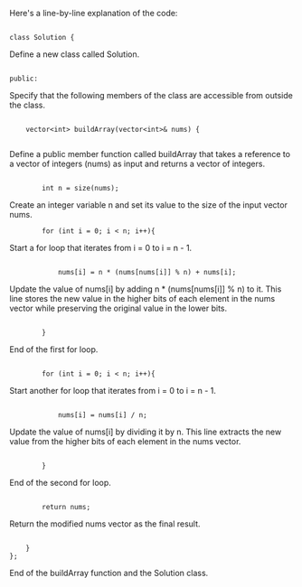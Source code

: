 Here's a line-by-line explanation of the code:

```

class Solution {

```
Define a new class called Solution.


```

public:

```
Specify that the following members of the class are accessible from outside the class.

```

    vector<int> buildArray(vector<int>& nums) {
    
```
Define a public member function called buildArray that takes a reference to a vector of integers (nums) as input and returns a vector of integers.

```

        int n = size(nums);
```

Create an integer variable n and set its value to the size of the input vector nums.

```
        for (int i = 0; i < n; i++){
```
Start a for loop that iterates from i = 0 to i = n - 1.

```

            nums[i] = n * (nums[nums[i]] % n) + nums[i];
```
Update the value of nums[i] by adding n * (nums[nums[i]] % n) to it. This line stores the new value in the higher bits of each element in the nums vector while preserving the original value in the lower bits.

```

        }
```
End of the first for loop.

```

        for (int i = 0; i < n; i++){
```
Start another for loop that iterates from i = 0 to i = n - 1.

```

            nums[i] = nums[i] / n;
```
Update the value of nums[i] by dividing it by n. This line extracts the new value from the higher bits of each element in the nums vector.

```

        }
```
End of the second for loop.

```

        return nums;
```
Return the modified nums vector as the final result.

```

    }
};
```
End of the buildArray function and the Solution class.​
